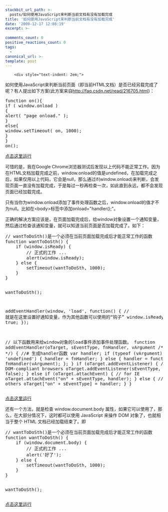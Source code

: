 ```yaml
---
stackbit_url_path: >-
  posts/如何使用JavaScript来判断当前文档有没有加载完成
title: '如何使用JavaScript来判断当前文档有没有加载完成'
date: '2009-12-17 12:08:19'
excerpt: >-
  
comments_count: 0
positive_reactions_count: 0
tags: 
  - 
canonical_url: >-
template: post
---
```


        <div style="text-indent: 2em;">
<p>如何使用JavaScript来判断当前页面（即当前HTML文档）是否已经另载完成了呢？有人提出如下方案(此方案来自<a href="http://faq.csdn.net/read/216705.html" target="_blank">http://faq.csdn.net/read/216705.html</a>)：</p>
<pre class="brush: javascript" style="text-indent: 0;">function on(){ 
if ( window.onload ) 
{ 
alert( "page onload." ); 
} 
else{ 
window.setTimeout( on, 1000); 
} 
} 
on(); 
</pre>
<p><a href="http://www.myfootprints.cn/javascript/default.asp?s=function%20on()%7B%20%0Aif%20(%20window.onload%20)%20%0A%7B%20%0Aalert(%20%22page%20onload.%22%20)%3B%20%0A%7D%20%0Aelse%7B%20%0Awindow.setTimeout(%20on%2C%201000)%3B%20%0A%7D%20%0A%7D%20%0Aon()%3B%20" target="_blank" title="点击这里运行">点击这里运行</a></p>
<p>可惜的是，我在Google Chrome浏览器测试后发现以上代码不能正常工作。因为在HTML文档加载完成之前，window.onload的值是undefined，在加载完成之后，如果仅用以上代码，它会是null，那么通过if(window.onload)来判断，会发现页面一直没有加载完成，于是每过一秒再检查一次，如此直到永远，都不会发现页面已经加载完成。</p>
<p>只有当你为window.onload添加了事件处理函数之后，window.onload的值才不为null。比如在&lt;body&gt;标签中添加onload="handler();"。</p>
<p>正确的解决方案应该是，在页面加载完成后，给window对象设置一个通知变量，然后通过检查该通知变量，就可以知道当前页面是否加载完成了。如下：</p>
<pre class="brush: javascript" style="text-indent: 0;">// wantToDoSth()是一个必须在当前页面加载完成后才能正常工作的函数
function wantToDoSth() {
	if (window.isReady) {
		// 正式的工作 ...
		alert(window.isReady);
	} else {
		setTimeout(wantToDoSth, 1000);
	}
}

wantToDoSth();

addEventHandler(window, 'load', function() {
	// 就是在这里设置好通知变量，作为其他函数可以使用的“钩子”
	window.isReady = true;
});

// 以下函数用来给window对象的load事件添加事件处理函数。
function addEventHandler(oTarget, sEventType, fnHandler, vArgument /* optional */) {
    //# 生成handler函数
    var handler;
    if (typeof (vArgument) == 'undefined') {
        handler = fnHandler;
    } else {
        handler = function() {
            fnHandler(vArgument);
        };
    }
    if (oTarget.addEventListener) {         // for DOM-compliant browsers
        oTarget.addEventListener(sEventType, handler, false);
    } else if (oTarget.attachEvent) {       // for IE
        oTarget.attachEvent("on" + sEventType, handler);
    } else {                                // for all others
        oTarget["on" + sEventType] = handler;
    }
}
</pre>
<p><a href="http://www.myfootprints.cn/javascript/default.asp?s=%2F%2F%20wantToDoSth()%E6%98%AF%E4%B8%80%E4%B8%AA%E5%BF%85%E9%A1%BB%E5%9C%A8%E5%BD%93%E5%89%8D%E9%A1%B5%E9%9D%A2%E5%8A%A0%E8%BD%BD%E5%AE%8C%E6%88%90%E5%90%8E%E6%89%8D%E8%83%BD%E6%AD%A3%E5%B8%B8%E5%B7%A5%E4%BD%9C%E7%9A%84%E5%87%BD%E6%95%B0%0Afunction%20wantToDoSth()%20%7B%0A%09if%20(window.isReady)%20%7B%0A%09%09%2F%2F%20%E6%AD%A3%E5%BC%8F%E7%9A%84%E5%B7%A5%E4%BD%9C%20...%0A%09%09alert(window.isReady)%3B%0A%09%7D%20else%20%7B%0A%09%09setTimeout(wantToDoSth%2C%201000)%3B%0A%09%09%2F%2F%20%E6%B3%A8%E6%84%8F%EF%BC%9A%E4%BB%A5%E4%B8%8B%E8%BF%99%E5%8F%A5%E4%BB%85%E5%9C%A8%E4%BD%BF%E7%94%A8%E6%9C%ACJavaScript%E7%BB%83%E5%85%B5%E5%9C%BA%E6%97%B6%E4%BD%BF%E7%94%A8%EF%BC%8C%E5%9C%A8%E7%9C%9F%E6%AD%A3%E7%9A%84%E5%9C%BA%E5%90%88%E5%B0%B1%E4%B8%8D%E9%9C%80%E8%A6%81%E4%BA%86%E3%80%82%0A%09%09window.isReady%20%3D%20true%3B%0A%09%7D%0A%7D%0A%0AwantToDoSth()%3B%0A%0AaddEventHandler(window%2C%20'load'%2C%20function()%20%7B%0A%09%2F%2F%20%E5%B0%B1%E6%98%AF%E5%9C%A8%E8%BF%99%E9%87%8C%E8%AE%BE%E7%BD%AE%E5%A5%BD%E9%80%9A%E7%9F%A5%E5%8F%98%E9%87%8F%EF%BC%8C%E4%BD%9C%E4%B8%BA%E5%85%B6%E4%BB%96%E5%87%BD%E6%95%B0%E5%8F%AF%E4%BB%A5%E4%BD%BF%E7%94%A8%E7%9A%84%E2%80%9C%E9%92%A9%E5%AD%90%E2%80%9D%0A%09window.isReady%20%3D%20true%3B%0A%7D)%3B%0A%0A%2F%2F%20%E4%BB%A5%E4%B8%8B%E5%87%BD%E6%95%B0%E7%94%A8%E6%9D%A5%E7%BB%99window%E5%AF%B9%E8%B1%A1%E7%9A%84load%E4%BA%8B%E4%BB%B6%E6%B7%BB%E5%8A%A0%E4%BA%8B%E4%BB%B6%E5%A4%84%E7%90%86%E5%87%BD%E6%95%B0%E3%80%82%0Afunction%20addEventHandler(oTarget%2C%20sEventType%2C%20fnHandler%2C%20vArgument%20%2F*%20optional%20*%2F)%20%7B%0A%20%20%20%20%2F%2F%23%20%E7%94%9F%E6%88%90handler%E5%87%BD%E6%95%B0%0A%20%20%20%20var%20handler%3B%0A%20%20%20%20if%20(typeof%20(vArgument)%20%3D%3D%20'undefined')%20%7B%0A%20%20%20%20%20%20%20%20handler%20%3D%20fnHandler%3B%0A%20%20%20%20%7D%20else%20%7B%0A%20%20%20%20%20%20%20%20handler%20%3D%20function()%20%7B%0A%20%20%20%20%20%20%20%20%20%20%20%20fnHandler(vArgument)%3B%0A%20%20%20%20%20%20%20%20%7D%3B%0A%20%20%20%20%7D%0A%20%20%20%20if%20(oTarget.addEventListener)%20%7B%20%20%20%20%20%20%20%20%20%2F%2F%20for%20DOM-compliant%20browsers%0A%20%20%20%20%20%20%20%20oTarget.addEventListener(sEventType%2C%20handler%2C%20false)%3B%0A%20%20%20%20%7D%20else%20if%20(oTarget.attachEvent)%20%7B%20%20%20%20%20%20%20%2F%2F%20for%20IE%0A%20%20%20%20%20%20%20%20oTarget.attachEvent(%22on%22%20%2B%20sEventType%2C%20handler)%3B%0A%20%20%20%20%7D%20else%20%7B%20%20%20%20%20%20%20%20%20%20%20%20%20%20%20%20%20%20%20%20%20%20%20%20%20%20%20%20%20%20%20%20%2F%2F%20for%20all%20others%0A%20%20%20%20%20%20%20%20oTarget%5B%22on%22%20%2B%20sEventType%5D%20%3D%20handler%3B%0A%20%20%20%20%7D%0A%7D" target="_blank" title="点击这里运行">点击这里运行</a></p>
<p>还有一个方法，就是检查 window.document.body 属性，如果它可以使用了，那么，在大部分情况下，这时都可以使用 JavaScript 来操作 DOM 对象了，也就相当于整个 HTML 文档已经加载结束了。即</p>
<pre class="brush: javascript" style="text-indent: 0">// wantToDoSth()是一个必须在当前页面加载完成后才能正常工作的函数
function wantToDoSth() {
	if (window.document.body) {
		// 正式的工作 ...
		alert('好了');
	} else {
		setTimeout(wantToDoSth, 1000);
	}
}

wantToDoSth();
</pre>
<p><a href="http://www.myfootprints.cn/javascript/default.asp?s=%2F%2F%20wantToDoSth()%E6%98%AF%E4%B8%80%E4%B8%AA%E5%BF%85%E9%A1%BB%E5%9C%A8%E5%BD%93%E5%89%8D%E9%A1%B5%E9%9D%A2%E5%8A%A0%E8%BD%BD%E5%AE%8C%E6%88%90%E5%90%8E%E6%89%8D%E8%83%BD%E6%AD%A3%E5%B8%B8%E5%B7%A5%E4%BD%9C%E7%9A%84%E5%87%BD%E6%95%B0%0Afunction%20wantToDoSth()%20%7B%0A%09if%20(window.document.body)%20%7B%0A%09%09%2F%2F%20%E6%AD%A3%E5%BC%8F%E7%9A%84%E5%B7%A5%E4%BD%9C%20...%0A%09%09alert('%E5%A5%BD%E4%BA%86')%3B%0A%09%7D%20else%20%7B%0A%09%09setTimeout(wantToDoSth%2C%201000)%3B%0A%09%7D%0A%7D%0A%0AwantToDoSth()%3B" target="_blank" title="点击这里运行">点击这里运行</a></p>
</div>
      